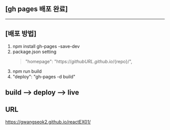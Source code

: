 ## [gh pages 배포 완료]

---

## [배포 방법]

1. npm install gh-pages -save-dev
2. package.json setting
   > "homepage": "https://${githubURL}.github.io/${repo}/",
3. npm run build
4. "deploy": "gh-pages -d build"

## build --> deploy --> live

## URL

https://gwangseok2.github.io/reactEX01/
